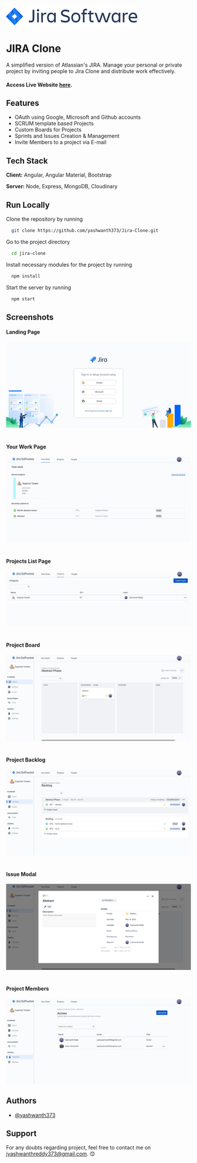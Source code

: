 
![Logo](https://raw.githubusercontent.com/yashwanth373/Jira-Clone/f58b6b68a5af7f135845f116b41c846a8aeb191b/media/logo.svg)
# JIRA Clone

A simplified version of Atlassian's JIRA. Manage your personal or private project by inviting people to Jira Clone and distribute work effectively.


#### Access Live Website [here](https://simple-jira.herokuapp.com/).


## Features

- OAuth using Google, Microsoft and Github accounts
- SCRUM template based Projects
- Custom Boards for Projects
- Sprints and Issues Creation & Management
- Invite Members to a project via E-mail


## Tech Stack

**Client:** Angular, Angular Material, Bootstrap

**Server:** Node, Express, MongoDB, Cloudinary


## Run Locally

Clone the repository by running 

```bash
  git clone https://github.com/yashwanth373/Jira-Clone.git
```

Go to the project directory

```bash
  cd jira-clone
```

Install necessary modules for the project by running 

```bash
  npm install
```

Start the server by running

```bash
  npm start
```


## Screenshots

#### Landing Page

![App Screenshot](https://raw.githubusercontent.com/yashwanth373/Jira-Clone/main/media/Home%20Page.jpg)

#

#### Your Work Page

![App Screenshot](https://raw.githubusercontent.com/yashwanth373/Jira-Clone/main/media/Your%20Work%20Page.jpg)

#

#### Projects List Page

![App Screenshot](https://raw.githubusercontent.com/yashwanth373/Jira-Clone/main/media/Projects%20List%20Page.jpg)

#

#### Project Board

![App Screenshot](https://raw.githubusercontent.com/yashwanth373/Jira-Clone/main/media/Project%20Board%20Page.jpg)

#

#### Project Backlog

![App Screenshot](https://raw.githubusercontent.com/yashwanth373/Jira-Clone/main/media/Project%20Backlog%20Page.jpg)

#

#### Issue Modal

![App Screenshot](https://raw.githubusercontent.com/yashwanth373/Jira-Clone/main/media/Issue%20Modal.jpg)

#

#### Project Members

![App Screenshot](https://raw.githubusercontent.com/yashwanth373/Jira-Clone/main/media/Project%20Members%20Page.jpg)
## Authors

- [@yashwanth373](https://github.com/yashwanth373)


## Support

For any doubts regarding project, feel free to contact me on jyashwanthreddy373@gmail.com. 😊

